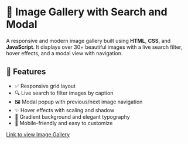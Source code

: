 # 📸 Image Gallery with Search and Modal

A responsive and modern image gallery built using **HTML**, **CSS**, and **JavaScript**. It displays over 30+ beautiful images with a live search filter, hover effects, and a modal view with navigation.

## 🚀 Features

- ✅ Responsive grid layout
- 🔍 Live search to filter images by caption
- 🖼 Modal popup with previous/next image navigation
- ✨ Hover effects with scaling and shadow
- 🎨 Gradient background and elegant typography
- 📱 Mobile-friendly and easy to customize

[Link to view Image Gallery](https://shubham-220305.github.io/CodeAlpha_Image_Gallery/)
